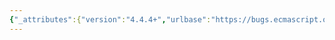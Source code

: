 ```yaml
---
{"_attributes":{"version":"4.4.4+","urlbase":"https://bugs.ecmascript.org/","maintainer":"dherman@mozilla.com"},"bug":{"bug_id":2908,"creation_ts":"2014-05-27 08:54:00 -0700","short_desc":"22.2.3.2, 22.2.3.3, 22.2.3.17: Incorrect neutered buffer checks","delta_ts":"2014-07-19 18:39:11 -0700","product":"Draft for 6th Edition","component":"technical issue","version":"Rev 25: May 22, 2014 Draft","rep_platform":"All","op_sys":"All","bug_status":"RESOLVED","resolution":"FIXED","priority":"Normal","bug_severity":"normal","everconfirmed":true,"reporter":{"uid":"andrebargull","name":"André Bargull"},"assigned_to":{"uid":"allen","name":"Allen Wirfs-Brock"},"long_desc":[{"commentid":8653,"comment_count":0,"who":{"uid":"andrebargull","name":"André Bargull"},"bug_when":"2014-05-27 08:54:40 -0700","thetext":"22.2.3.2 get  %TypedArray%.prototype.byteLength\n22.2.3.3 get  %TypedArray%.prototype.byteOffset\n22.2.3.17 get  %TypedArray%.prototype.length\n\nAll three accessors should throw a TypeError if [[ViewedArrayBuffer]] is `undefined`. Only if [[ViewedArrayBuffer]]'s [[ArrayBufferData]] internal slot is `null`, the default value for neutered buffers should be returned."},{"commentid":9189,"comment_count":1,"who":{"uid":"allen","name":"Allen Wirfs-Brock"},"bug_when":"2014-07-14 12:45:33 -0700","thetext":"fixed in rev26 editor's draft"},{"commentid":9390,"comment_count":2,"who":{"uid":"allen","name":"Allen Wirfs-Brock"},"bug_when":"2014-07-19 18:39:11 -0700","thetext":"fixed in rev26"}]}}
---
```

